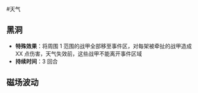 #天气

## 黑洞
- **特殊效果**：将周围 1 范围的战甲全部移至事件区，对每架被牵扯的战甲造成 XX 点伤害，天气失效前，这些战甲不能离开事件区域
- **持续时间**：3 回合

## 磁场波动
